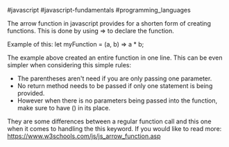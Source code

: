#javascript #javascript-fundamentals #programming_languages 

The arrow function in javascript provides for a shorten form of creating functions. This is done by using => to declare the function.

Example of this:
let myFunction = (a, b) => a * b;

The example above created an entire function in one line. This can be even simpler when considering this simple rules:

- The parentheses aren't need if you are only passing one parameter.
- No return method needs to be passed if only one statement is being provided.
- However when there is no parameters being passed into the function, make sure to have () in its place.

They are some differences between a regular function call and this one when it comes to handling the this keyword. If you would like to read more: https://www.w3schools.com/js/js_arrow_function.asp